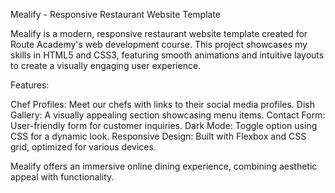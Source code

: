 Mealify - Responsive Restaurant Website Template

Mealify is a modern, responsive restaurant website template created for Route Academy's web development course. This project showcases my skills in HTML5 and CSS3, featuring smooth animations and intuitive layouts to create a visually engaging user experience.

Features:

  Chef Profiles: Meet our chefs with links to their social media profiles.
  Dish Gallery: A visually appealing section showcasing menu items.
  Contact Form: User-friendly form for customer inquiries.
  Dark Mode: Toggle option using CSS for a dynamic look.
  Responsive Design: Built with Flexbox and CSS grid, optimized for various devices.
  
Mealify offers an immersive online dining experience, combining aesthetic appeal with functionality.
